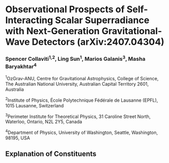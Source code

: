 # Observational Prospects of Self-Interacting Scalar Superradiance with Next-Generation Gravitational-Wave Detectors (arXiv:2407.04304)
### Spencer Collaviti<sup>1,2</sup>, Ling Sun<sup>1</sup>, Marios Galanis<sup>3</sup>, Masha Baryakhtar<sup>4</sup>
<sup>1</sup>OzGrav-ANU, Centre for Gravitational Astrophysics, College of Science, The
Australian National University, Australian Capital Territory 2601, Australia

<sup>2</sup>Institute of Physics, École Polytechnique Fédérale de Lausanne (EPFL), 1015
Lausanne, Switzerland

<sup>3</sup>Perimeter Institute for Theoretical Physics, 31 Caroline Street North, Waterloo,
Ontario, N2L 2Y5, Canada

<sup>4</sup>Department of Physics, University of Washington, Seattle, Washington, 98195,
USA

## Explanation of Constituents
